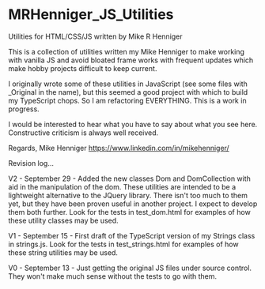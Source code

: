 # MRHenniger_JS_Utilities
 Utilities for HTML/CSS/JS written by Mike R Henniger

This is a collection of utilities written my Mike Henniger to make working with vanilla JS and avoid bloated frame works 
with frequent updates which make hobby projects difficult to keep current.

I originally wrote some of these utilities in JavaScript (see some files with _Original in the name), but this seemed a 
good project with which to build my TypeScript chops. So I am refactoring EVERYTHING.  This is a work in progress.

I would be interested to hear what you have to say about what you see here.  Constructive criticism is always well 
received.

Regards,
Mike Henniger
https://www.linkedin.com/in/mikehenniger/



Revision log...

V2 - September 29 - Added the new classes Dom and DomCollection with aid in the manipulation of the dom.  These 
                    utilities are intended to be a lightweight alternative to the JQuery library.  There isn't too much
                    to them yet, but they have been proven useful in another project.  I expect to develop them both 
                    further.  Look for the tests in test_dom.html for examples of how these utility classes may be used.

V1 - September 15 - First draft of the TypeScript version of my Strings class in strings.js.  Look for the tests in 
                    test_strings.html for examples of how these string utilities may be used.

V0 - September 13 - Just getting the original JS files under source control.  They won't make much sense without the 
                    tests to go with them.
